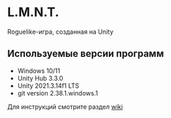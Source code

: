 # L.M.N.T.
Roguelike-игра, созданная на Unity

## Используемые версии программ
- Windows 10/11
- Unity Hub 3.3.0
- Unity 2021.3.14f1 LTS
- git version 2.38.1.windows.1

Для инструкций смотрите раздел [wiki](https://github.com/andrey-dru-me1/LMNT/wiki)
